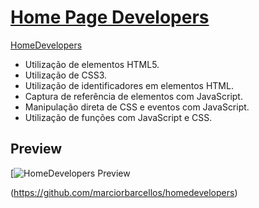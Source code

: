 # [Home Page Developers](https://github.com/marciorbarcellos/homedevelopers)

[HomeDevelopers](https://github.com/marciorbarcellos/homedevelopers)

* Utilização de elementos HTML5.
* Utilização de CSS3.
* Utilização de identificadores em elementos HTML.
* Captura de referência de elementos com JavaScript.
* Manipulação direta de CSS e eventos com JavaScript.
* Utilização de funções com JavaScript e CSS.

## Preview

[![HomeDevelopers Preview](https://github.com/marciorbarcellos/homedevelopers/blob/master/img/homedevelopers.gif)


(https://github.com/marciorbarcellos/homedevelopers)

